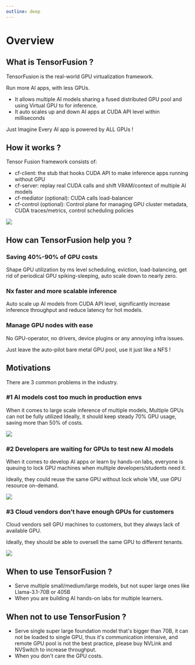 ```yaml
---
outline: deep
---
```


# Overview

## What is TensorFusion ?

TensorFusion is the real-world GPU virtualization framework.

Run more AI apps, with less GPUs.

<video-player 
                        src="https://filecdn.code2life.top/TensorFusion-demo.mp4"
                        poster="https://filecdn.code2life.top/tfs-no-play-poster.png"
                        >
                        </video-player>

- It allows multiple AI models sharing a fused distributed GPU pool and using Virtual GPU to for inference.
- It auto scales up and down AI apps at CUDA API level within milliseconds

Just Imagine Every AI app is powered by ALL GPUs !

## How it works ?

Tensor Fusion framework consists of:

- cf-client: the stub that hooks CUDA API to make inference apps running without GPU
- cf-server: replay real CUDA calls and shift VRAM/context of multiple AI models
- cf-mediator (optional): CUDA calls load-balancer
- cf-control (optional): Control plane for managing GPU cluster metadata, CUDA traces/metrics, control scheduling policies

![](https://cdn.gamma.app/2bbv2jorfkzmum4/d644830ef2ba49a78fb7e51f1b3d974f/original/CUDA-Fusion_Page-1--1728562838096.png)

## How can TensorFusion help you ?

### Saving 40%-90% of  GPU costs

Shape GPU utilization by ms level scheduling, eviction, load-balancing, get rid of periodical GPU spiking-sleeping, auto scale down to nearly zero.

### Nx faster and more scalable inference

Auto scale up AI models from CUDA API level, significantly increase inference throughput and reduce latency for hot models.

### Manage GPU nodes with ease

No GPU-operator, no drivers, device plugins or any annoying infra issues.

Just leave the auto-pilot bare metal GPU pool, use it just like a NFS !


## Motivations

There are 3 common problems in the industry.

### #1 AI models cost too much in production envs

When it comes to large scale inference of multiple models, Multiple GPUs can not be fully utilized
Ideally, it should keep steady 70% GPU usage, saving more than 50% of costs.

![](https://cdn.gamma.app/2bbv2jorfkzmum4/eeba1fce813f4a789ddca1b5892a62ae/original/image.png)

### #2 Developers are waiting for GPUs to test new AI models

When it comes to develop AI apps or learn by hands-on labs, everyone is queuing to lock GPU machines when multiple developers/students need it.

Ideally, they could reuse the same GPU without lock whole VM, use GPU resource on-demand.

![](https://cdn.gamma.app/2bbv2jorfkzmum4/635d6cff36ab4096bccccd7d19f27e2a/original/CUDA-Fusion_Page-2--1728563773207.png)

### #3 Cloud vendors don't have enough GPUs for customers

Cloud vendors sell GPU machines to customers, but they always lack of available GPU.

Ideally, they should be able to oversell the same GPU to different tenants.

![](https://cdn.gamma.app/2bbv2jorfkzmum4/3df49b34ff9a4171ba45bab3bcb31809/original/Screenshot-2024-10-10-at-20.41.13.png)

## When to use TensorFusion ?

- Serve multiple small/medium/large models, but not super large ones like Llama-3.1-70B or 405B
- When you are building AI hands-on labs for multiple learners.

## When not to use TensorFusion ? 

- Serve single super large foundation model that's bigger than 70B, it can not be loaded to single GPU, thus it's communication intensive, and remote GPU pool is not the best practice, please buy NVLink and NVSwitch to increase throughput.
- When you don't care the GPU costs.

